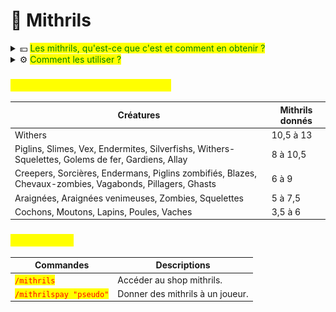 # 👾 Mithrils

<details>

<summary>💴 <mark style="color:green;">Les mithrils, qu'est-ce que c'est et comment en obtenir ?</mark> </summary>

Les mithrils, également appelés mobcoins, constituent la deuxième monnaie du jeu. Vous pouvez en obtenir de plusieurs façons :

* <mark style="color:yellow;">**En tuant des mobs**</mark> : chaque créature éliminée rapporte un nombre de mithrils spécifique. Consultez la liste des valeurs des mobs pour plus de détails.
* <mark style="color:yellow;">**En votant pour le serveur**</mark> : chaque vote vous donne accès à la caisse de vote (/cv), où vous pouvez remporter des mithrils.
* <mark style="color:yellow;">**En ouvrant les caisses Pinata (**</mark><mark style="color:red;">`/pinata`</mark><mark style="color:yellow;">**)**</mark> : vous obtenez une clé de Pinata en participant à l’événement Pinata.
* <mark style="color:yellow;">**Via les classements hebdomadaires**</mark> <mark style="color:yellow;">**(**</mark><mark style="color:red;">`/classements`</mark><mark style="color:yellow;">**)**</mark> : les meilleurs joueurs de chaque semaine sont récompensés en mithrils.

</details>

<details>

<summary>⚙️ <mark style="color:green;">Comment les utiliser ?</mark> </summary>

Une fois que vous avez accumulé des mithrils, vous pouvez les dépenser dans des magasins dédiés. Pour y accéder, utilisez la commande <mark style="color:red;">`/mithrils`</mark>. Vous serez téléporté(e) devant un PNJ nommé **Elisabeth**.

En interagissant avec Elisabeth, vous ouvrirez une interface qui vous propose 2 magasins :

<img src="../../.gitbook/assets/Capture d’écran 2024-11-19 084205.png" alt="" data-size="original">



* <mark style="color:yellow;">**Spawner**</mark> : Dédié aux spawners pour améliorer vos fermes.
* <mark style="color:yellow;">**Améthyste**</mark> : Offrant une variété d’items utiles pour votre progression dans le jeu.

</details>



### <mark style="color:yellow;">Répartition des gains en mithrils</mark>

| Créatures                                                                                                | Mithrils donnés |
| -------------------------------------------------------------------------------------------------------- | --------------- |
| Withers                                                                                                  | 10,5 à 13       |
| Piglins, Slimes, Vex, Endermites, Silverfishs, Withers-Squelettes, Golems de fer, Gardiens, Allay        | 8 à 10,5        |
| Creepers, Sorcières, Endermans, Piglins zombifiés, Blazes, Chevaux-zombies, Vagabonds, Pillagers, Ghasts | 6 à 9           |
| Araignées, Araignées venimeuses, Zombies, Squelettes                                                     | 5 à 7,5         |
| Cochons, Moutons, Lapins, Poules, Vaches                                                                 | 3,5 à 6         |



### <mark style="color:yellow;">Commandes</mark>&#x20;

| Commandes                                               | Descriptions                     |
| ------------------------------------------------------- | -------------------------------- |
| <mark style="color:red;">`/mithrils`</mark>             | Accéder au shop mithrils.        |
| <mark style="color:red;">`/mithrilspay "pseudo"`</mark> | Donner des mithrils à un joueur. |
